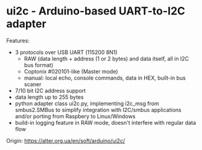 # ui2c - Arduino-based UART-to-I2C adapter 

Features:
 
* 3 protocols over USB UART (115200 8N1)
    * RAW (data length + address (1 or 2 bytes) and data itself, all in I2C bus format)
    * Coptonix #020101-like (Master mode)
    * manual: local echo, console commands, data in HEX, built-in bus scaner 
* 7/10 bit I2C address support
* data length up to 255 bytes
* python adapter class ui2c.py, implementing i2c_msg from smbus2.SMBus to simplify integration with 
    I2C/smbus applications and/or porting from Raspbery to Linux/Windows
* build-in logging feature in RAW mode, doesn't interfere with regular data flow 
    
Origin: https://alter.org.ua/en/soft/arduino/ui2c/
